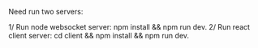 Need run two servers:

1/ Run node websocket server: npm install && npm run dev.
2/ Run react client server: cd client && npm install && npm run dev.
